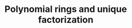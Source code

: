 ---
layout: default
title: 8. Polynomial rings and unique factorization
nav_order: 8
parent: Course Content
---
